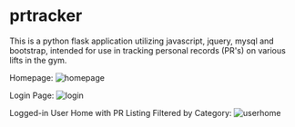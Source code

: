# prtracker
This is a python flask application utilizing javascript, jquery, mysql and bootstrap, intended for use in tracking personal records (PR's) on various lifts in the gym.

Homepage:
![homepage](https://cloud.githubusercontent.com/assets/20828566/23881090/1255fc7a-0826-11e7-9c9a-01f729e98ad2.png)

Login Page:
![login](https://cloud.githubusercontent.com/assets/20828566/23881091/167bb844-0826-11e7-93af-88f0b162f727.png)

Logged-in User Home with PR Listing Filtered by Category:
![userhome](https://cloud.githubusercontent.com/assets/20828566/23881093/1a3b6e16-0826-11e7-9a8b-88e6998b82e8.png)
